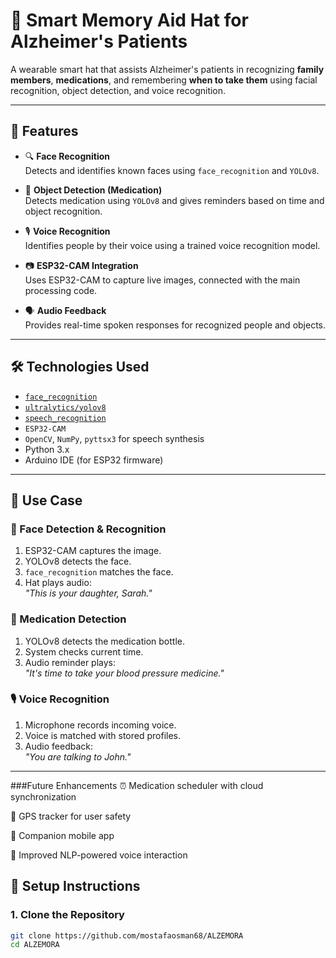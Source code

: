 # 🧠 Smart Memory Aid Hat for Alzheimer's Patients

A wearable smart hat that assists Alzheimer's patients in recognizing **family members**, **medications**, and remembering **when to take them** using facial recognition, object detection, and voice recognition.

---

## 📌 Features

- 🔍 **Face Recognition**  
  Detects and identifies known faces using `face_recognition` and `YOLOv8`.

- 💊 **Object Detection (Medication)**  
  Detects medication using `YOLOv8` and gives reminders based on time and object recognition.

- 🎙️ **Voice Recognition**  
  Identifies people by their voice using a trained voice recognition model.

- 📷 **ESP32-CAM Integration**  
  Uses ESP32-CAM to capture live images, connected with the main processing code.

- 🗣️ **Audio Feedback**  
  Provides real-time spoken responses for recognized people and objects.

---

## 🛠️ Technologies Used

- [`face_recognition`](https://github.com/ageitgey/face_recognition)
- [`ultralytics/yolov8`](https://github.com/ultralytics/ultralytics)
- [`speech_recognition`](https://pypi.org/project/SpeechRecognition/)
- `ESP32-CAM`
- `OpenCV`, `NumPy`, `pyttsx3` for speech synthesis
- Python 3.x
- Arduino IDE (for ESP32 firmware)

---

## 🎯 Use Case

### 🧍 Face Detection & Recognition
1. ESP32-CAM captures the image.
2. YOLOv8 detects the face.
3. `face_recognition` matches the face.
4. Hat plays audio:  
   _"This is your daughter, Sarah."_

### 💊 Medication Detection
1. YOLOv8 detects the medication bottle.
2. System checks current time.
3. Audio reminder plays:  
   _"It's time to take your blood pressure medicine."_

### 🎙️ Voice Recognition
1. Microphone records incoming voice.
2. Voice is matched with stored profiles.
3. Audio feedback:  
   _"You are talking to John."_

---
###Future Enhancements
⏰ Medication scheduler with cloud synchronization

🧭 GPS tracker for user safety

📱 Companion mobile app

🧠 Improved NLP-powered voice interaction

## 🔌 Setup Instructions

### 1. Clone the Repository
```bash
git clone https://github.com/mostafaosman68/ALZEMORA
cd ALZEMORA


